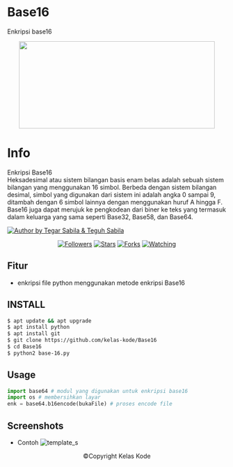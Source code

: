 # Base16
Enkripsi base16


<p align="center">
  <img src="https://github.com/kelas-kode/Bruteforce/blob/main/images.jpg" height="200" width="450"/>
</p>

# Info
<p>
Enkripsi Base16<br>
Heksadesimal atau sistem bilangan basis enam belas adalah sebuah sistem bilangan yang menggunakan 16 simbol. Berbeda dengan sistem bilangan desimal, simbol yang digunakan dari sistem ini adalah angka 0 sampai 9, ditambah dengan 6 simbol lainnya dengan menggunakan huruf A hingga F.
Base16 juga dapat merujuk ke pengkodean dari biner ke teks yang termasuk dalam keluarga yang sama seperti Base32, Base58, dan Base64.
</p>


<p align="left">

<a href="#"><img title="Author by Tegar Sabila & Teguh Sabila" src="https://img.shields.io/badge/AUTHOR%20BY-TEGAR%20SABILA-green?colorA=%23ff0000&colorB=%23017e40&style=for-the-badge"></a> 
<p align="center"> 
<a href="https://github.com/kelas-kode/followers">
<img title="Followers" src="https://img.shields.io/github/followers/kelas-kode?color=blue&style=flat-square"></a>
<a href="https://github.com/kelas-kode/Base16/stargazers/">
<img title="Stars" src="https://img.shields.io/github/stars/kelas-kode/Base16?color=red&style=flat-square"></a>
<a href="https://github.com/Dunia-Kode/network/members">
<img title="Forks" src="https://img.shields.io/github/forks/kelas-kode/Base16?color=red&style=flat-square"></a>
<a href="https://github.com/kelas-kode/Base16/watchers"><img title="Watching" src="https://img.shields.io/github/watchers/kelas-kode/Base16?label=Watchers&color=blue&style=flat-square"></a>
</p> 

## Fitur
+ enkripsi file python menggunakan metode enkripsi Base16

## INSTALL
```bash
$ apt update && apt upgrade
$ apt install python
$ apt install git
$ git clone https://github.com/kelas-kode/Base16
$ cd Base16
$ python2 base-16.py
``` 

## Usage
```python
import base64 # modul yang digunakan untuk enkripsi base16
import os # membersihkan layar
enk = base64.b16encode(bukaFile) # proses encode file
```

## Screenshots
+ Contoh
![template_s](https://github.com/kelas-kode/Bruteforce/blob/main/Screenshot_20210303-013602061~01.jpg) 
<p align="center">
©Copyright Kelas Kode
</p>
